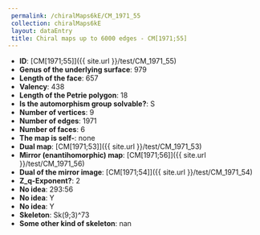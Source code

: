 ```yaml
--- 
 permalink: /chiralMaps6kE/CM_1971_55 
 collection: chiralMaps6kE
 layout: dataEntry
 title: Chiral maps up to 6000 edges - CM[1971;55]
---
```


- **ID**: [CM[1971;55]]({{ site.url }}/test/CM_1971_55)
- **Genus of the underlying surface**: 979
- **Length of the face**: 657
- **Valency**: 438
- **Length of the Petrie polygon**: 18
- **Is the automorphism group solvable?**: S
- **Number of vertices**: 9
- **Number of edges**: 1971
- **Number of faces**: 6
- **The map is self-**: none
- **Dual map**: [CM[1971;53]]({{ site.url }}/test/CM_1971_53)
- **Mirror (enantihomorphic) map**: [CM[1971;56]]({{ site.url }}/test/CM_1971_56)
- **Dual of the mirror image**: [CM[1971;54]]({{ site.url }}/test/CM_1971_54)
- **Z_q-Exponent?**: 2
- **No idea**:  293:56
- **No idea**: Y
- **No idea**: Y
- **Skeleton**: Sk(9;3)^73
- **Some other kind of skeleton**: nan
